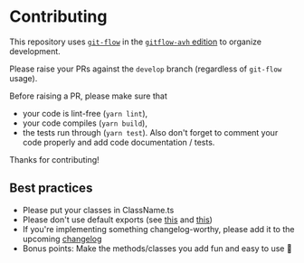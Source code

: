 # Contributing

This repository uses [`git-flow`](https://nvie.com/posts/a-successful-git-branching-model/) in the [`gitflow-avh` edition](https://github.com/petervanderdoes/gitflow-avh) to organize development.

Please raise your PRs against the `develop` branch (regardless of `git-flow` usage).

Before raising a PR, please make sure that
* your code is lint-free (`yarn lint`),
* your code compiles (`yarn build`),
* the tests run through (`yarn test`).
Also don't forget to comment your code properly and add code documentation / tests.

Thanks for contributing!


## Best practices

* Please put your classes in ClassName.ts
* Please don't use default exports (see [this](https://basarat.gitbooks.io/typescript/docs/tips/defaultIsBad.html) and [this](https://blog.neufund.org/why-we-have-banned-default-exports-and-you-should-do-the-same-d51fdc2cf2ad))
* If you're implementing something changelog-worthy, please add it to the upcoming [changelog](https://github.com/ntzwrk/blockstack.ts/blob/develop/CHANGELOG.md)
* Bonus points: Make the methods/classes you add fun and easy to use :tada:
